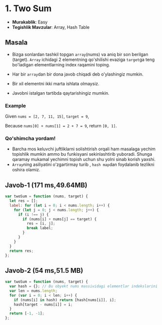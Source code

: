 # 1. Two Sum

- **Murakablik**: Easy
- **Tegishlik Mavzular**: Array, Hash Table

## Masala

- Bizga sonlardan tashkil topgan `array`(nums) va aniq bir son berilgan (target). `Array` ichidagi 2 elementning qo'shilishi evaziga `target`ga teng bo'ladigan elementlarning index raqamini toping.

- Har bir `array`dan bir dona javob chiqadi deb o'ylashingiz mumkin.

- Bir xil elementni ikki marta ishlata olmaysiz.

- Javobni istalgan tartibda qaytarishingiz mumkin.

### Example

Given `nums = [2, 7, 11, 15]`, `target = 9`,

Because `nums[0] + nums[1] = 2 + 7 = 9`,
return `[0, 1]`.

### Qo'shimcha yordam!

- Barcha mos keluvchi juftliklarni solishtirish orqali ham masalaga yechim topishlik mumkin ammo bu funkisyani sekinlashtirib yuboradi. Shunga qaramay mukamal yechimni topish uchun shu yolni sinab korish yaxshi.
- `Array`ning asiliyatini o'zgartirmay turib , `hash map`dan foydalanib tezlikni oshira olamiz.

## Javob-1 (171 ms,49.64MB)

```javascript
var twoSum = function (nums, target) {
  let res = [];
  label: for (let i = 0; i < nums.length; i++) {
    for (let j = 0; j < nums.length; j++) {
      if (i !== j) {
        if (nums[i] + nums[j] == target) {
          res = [i, j];
          break label;
        }
      }
    }
  }
  return res;
};
```

## Javob-2 (54 ms,51.5 MB)

```javascript
var twoSum = function (nums, target) {
  var hash = {}; // Bu obyekt nums massividagi elementlar indekslarini saqlash uchun xesh-jadval sifatida ishlatiladi.
  var len = nums.length;
  for (var i = 0; i < len; i++) {
    if (nums[i] in hash) return [hash[nums[i]], i];
    hash[target - nums[i]] = i;
  }
  return [-1, -1];
};
```
